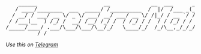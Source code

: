 <pre>
    ______                     __             __  ___      _ __
   / ____/________  ___  _____/ /__________  /  |/  /___ _(_) /
  / __/ / ___/ __ \/ _ \/ ___/ __/ ___/ __ \/ /|_/ / __ `/ / / 
 / /___(__  ) /_/ /  __/ /__/ /_/ /  / /_/ / /  / / /_/ / / /  
/_____/____/ .___/\___/\___/\__/_/   \____/_/  /_/\__,_/_/_/   
          /_/                                                  
</pre>

*Use this on [Telegram](https://t.me/espectromailbot)*